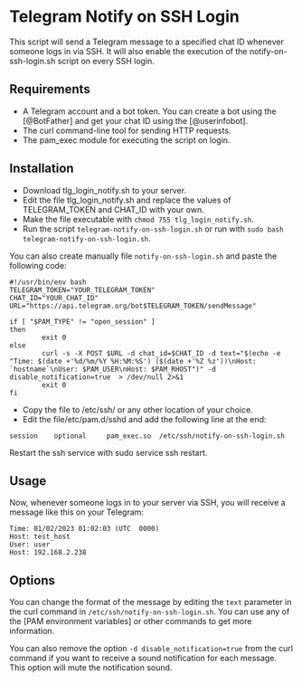 # Telegram Notify on SSH Login

This script will send a Telegram message to a specified chat ID whenever someone logs in via SSH. It will also enable the execution of the notify-on-ssh-login.sh script on every SSH login.

## Requirements
- A Telegram account and a bot token. You can create a bot using the [@BotFather] and get your chat ID using the [@userinfobot].
- The curl command-line tool for sending HTTP requests.
- The pam_exec module for executing the script on login.

## Installation
- Download tlg_login_notify.sh to your server.
- Edit the file tlg_login_notify.sh and replace the values of TELEGRAM_TOKEN and CHAT_ID with your own.
- Make the file executable with `chmod 755 tlg_login_notify.sh`.
- Run the script `telegram-notify-on-ssh-login.sh` or run with `sudo bash telegram-notify-on-ssh-login.sh`.

You can also create manually file `notify-on-ssh-login.sh` and paste the following code:

```
#!/usr/bin/env bash
TELEGRAM_TOKEN="YOUR_TELEGRAM_TOKEN"
CHAT_ID="YOUR_CHAT_ID"
URL="https://api.telegram.org/bot$TELEGRAM_TOKEN/sendMessage"

if [ "$PAM_TYPE" != "open_session" ]
then
        exit 0
else
        curl -s -X POST $URL -d chat_id=$CHAT_ID -d text="$(echo -e "Time: $(date +'%d/%m/%Y %H:%M:%S') ($(date +'%Z %z'))\nHost: `hostname`\nUser: $PAM_USER\nHost: $PAM_RHOST")" -d disable_notification=true  > /dev/null 2>&1
        exit 0
fi

```
- Copy the file to /etc/ssh/ or any other location of your choice.
- Edit the file/etc/pam.d/sshd and add the following line at the end:

``` session    optional     pam_exec.so  /etc/ssh/notify-on-ssh-login.sh ```

Restart the ssh service with sudo service ssh restart.
## Usage
Now, whenever someone logs in to your server via SSH, you will receive a message like this on your Telegram:

```
Time: 01/02/2023 01:02:03 (UTC  0000)
Host: test_host
User: user
Host: 192.168.2.238
```
## Options

You can change the format of the message by editing the `text` parameter in the curl command in `/etc/ssh/notify-on-ssh-login.sh`. You can use any of the [PAM environment variables] or other commands to get more information.

You can also remove the option `-d disable_notification=true` from the curl command if you want to receive a sound notification for each message. This option will mute the notification sound.
